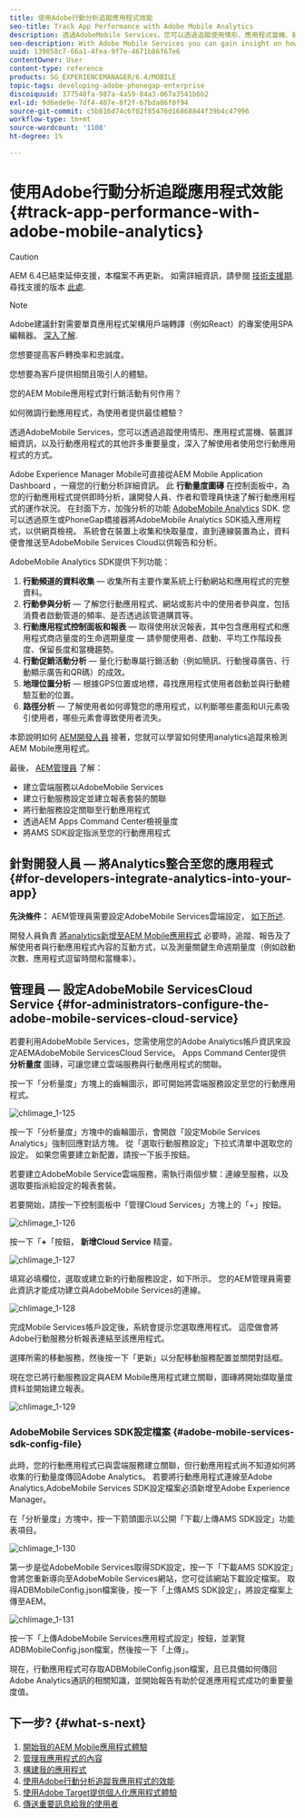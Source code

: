 ```yaml
---
title: 使用Adobe行動分析追蹤應用程式效能
seo-title: Track App Performance with Adobe Mobile Analytics
description: 透過AdobeMobile Services，您可以透過追蹤使用情形、應用程式當機、裝置詳細資訊，以及行動應用程式的其他許多重要量度，深入了解使用者使用您行動應用程式的方式。 請詳閱本頁以了解更多。
seo-description: With Adobe Mobile Services you can gain insight on how your users are using your mobile apps by tracking usage, app crashes, device details and so many other critical metrics for your mobile apps. Follow this page to learn more.
uuid: 139858c7-66a1-4fea-9f7e-4671b86f67e6
contentOwner: User
content-type: reference
products: SG_EXPERIENCEMANAGER/6.4/MOBILE
topic-tags: developing-adobe-phonegap-enterprise
discoiquuid: 377548fa-987a-4a59-84a3-067a3541b6b2
exl-id: 9d6ede9e-7df4-407e-8f2f-67bda86f0f94
source-git-commit: c5b816d74c6f02f85476d16868844f39b4c47996
workflow-type: tm+mt
source-wordcount: '1108'
ht-degree: 1%

---
```


# 使用Adobe行動分析追蹤應用程式效能{#track-app-performance-with-adobe-mobile-analytics}

>[!CAUTION]
>
>AEM 6.4已結束延伸支援，本檔案不再更新。 如需詳細資訊，請參閱 [技術支援期](https://helpx.adobe.com//tw/support/programs/eol-matrix.html). 尋找支援的版本 [此處](https://experienceleague.adobe.com/docs/).

>[!NOTE]
>
>Adobe建議針對需要單頁應用程式架構用戶端轉譯（例如React）的專案使用SPA編輯器。 [深入了解](/help/sites-developing/spa-overview.md).

您想要提高客戶轉換率和忠誠度。

您想要為客戶提供相關且吸引人的體驗。

您的AEM Mobile應用程式對行銷活動有何作用？

如何微調行動應用程式，為使用者提供最佳體驗？

透過AdobeMobile Services，您可以透過追蹤使用情形、應用程式當機、裝置詳細資訊，以及行動應用程式的其他許多重要量度，深入了解使用者使用您行動應用程式的方式。

Adobe Experience Manager Mobile可直接從AEM Mobile Application Dashboard ，一窺您的行動分析詳細資訊。 此 **行動量度圖磚** 在控制面板中，為您的行動應用程式提供即時分析，讓開發人員、作者和管理員快速了解行動應用程式的運作狀況。 在封面下方，加強分析的功能 [AdobeMobile Analytics](https://www.adobe.com/ca/solutions/digital-analytics/mobile-web-apps-analytics.html) SDK. 您可以透過原生或PhoneGap橋接器將AdobeMobile Analytics SDK插入應用程式，以供網頁檢視。 系統會在裝置上收集和快取量度，直到連線裝置為止，資料便會推送至AdobeMobile Services Cloud以供報告和分析。

AdobeMobile Analytics SDK提供下列功能：

1. **行動頻道的資料收集**  — 收集所有主要作業系統上行動網站和應用程式的完整資料。
1. **行動參與分析**  — 了解您行動應用程式、網站或影片中的使用者參與度，包括消費者啟動管道的頻率、是否透過該管道購買等。
1. **行動應用程式控制面板和報表**  — 取得使用狀況報表，其中包含應用程式和應用程式商店量度的生命週期量度 — 請參閱使用者、啟動、平均工作階段長度、保留長度和當機趨勢。
1. **行動促銷活動分析**  — 量化行動專屬行銷活動（例如簡訊、行動搜尋廣告、行動顯示廣告和QR碼）的成效。
1. **地理位置分析**  — 根據GPS位置或地標，尋找應用程式使用者啟動並與行動體驗互動的位置。
1. **路徑分析**  — 了解使用者如何導覽您的應用程式，以判斷哪些畫面和UI元素吸引使用者，哪些元素會導致使用者流失。

本節說明如何 [AEM開發人員](#developers) 接著，您就可以學習如何使用analytics追蹤來檢測AEM Mobile應用程式。

最後， [AEM管理員](#administrators) 了解：

* 建立雲端服務以AdobeMobile Services
* 建立行動服務設定並建立報表套裝的關聯
* 將行動服務設定關聯至行動應用程式
* 透過AEM Apps Command Center檢視量度
* 將AMS SDK設定指派至您的行動應用程式

## 針對開發人員 — 將Analytics整合至您的應用程式 {#for-developers-integrate-analytics-into-your-app}

**先決條件：** AEM管理員需要設定AdobeMobile Services雲端設定， [如下所述](#amscloudserviceconfig).

開發人員負責 [將analytics新增至AEM Mobile應用程式](/help/mobile/phonegap-add-analytics-to-apps.md) 必要時，追蹤、報告及了解使用者與行動應用程式內容的互動方式，以及測量關鍵生命週期量度（例如啟動次數、應用程式逗留時間和當機率）。

## 管理員 — 設定AdobeMobile ServicesCloud Service {#for-administrators-configure-the-adobe-mobile-services-cloud-service}

若要利用AdobeMobile Services，您需使用您的Adobe Analytics帳戶資訊來設定AEMAdobeMobile ServicesCloud Service。 Apps Command Center提供 **分析量度** 圖磚，可讓您建立雲端服務與行動應用程式的關聯。

按一下「分析量度」方塊上的齒輪圖示，即可開始將雲端服務設定至您的行動應用程式。

![chlimage_1-125](assets/chlimage_1-125.png)

按一下「分析量度」方塊中的齒輪圖示，會開啟「設定Mobile Services Analytics」強制回應對話方塊。 從「選取行動服務設定」下拉式清單中選取您的設定。 如果您需要建立新配置，請按一下扳手按鈕。

若要建立AdobeMobile Service雲端服務，需執行兩個步驟：連線至服務，以及選取要指派給設定的報表套裝。

若要開始，請按一下控制面板中「管理Cloud Services」方塊上的「+」按鈕。

![chlimage_1-126](assets/chlimage_1-126.png)

按一下「**+**「按鈕， **新增Cloud Service** 精靈。

![chlimage_1-127](assets/chlimage_1-127.png)

填寫必填欄位，選取或建立新的行動服務設定，如下所示。 您的AEM管理員需要此資訊才能成功建立與AdobeMobile Services的連線。

![chlimage_1-128](assets/chlimage_1-128.png)

完成Mobile Services帳戶設定後，系統會提示您選取應用程式。 這麼做會將Adobe行動服務分析報表連結至該應用程式。

選擇所需的移動服務，然後按一下「更新」以分配移動服務配置並關閉對話框。

現在您已將行動服務設定與AEM Mobile應用程式建立關聯，圖磚將開始擷取量度資料並開始建立報表。

![chlimage_1-129](assets/chlimage_1-129.png)

### AdobeMobile Services SDK設定檔案 {#adobe-mobile-services-sdk-config-file}

此時，您的行動應用程式已與雲端服務建立關聯，但行動應用程式尚不知道如何將收集的行動量度傳回Adobe Analytics。 若要將行動應用程式連線至Adobe Analytics,AdobeMobile Services SDK設定檔案必須新增至Adobe Experience Manager。

在「分析量度」方塊中，按一下箭頭圖示以公開「下載/上傳AMS SDK設定」功能表項目。

![chlimage_1-130](assets/chlimage_1-130.png)

第一步是從AdobeMobile Services取得SDK設定，按一下「下載AMS SDK設定」會將您重新導向至AdobeMobile Services網站，您可從該網站下載設定檔案。 取得ADBMobileConfig.json檔案後，按一下「上傳AMS SDK設定」，將設定檔案上傳至AEM。

![chlimage_1-131](assets/chlimage_1-131.png)

按一下「上傳AdobeMobile Services應用程式設定」按鈕，並瀏覽ADBMobileConfig.json檔案，然後按一下「上傳」。

現在，行動應用程式可存取ADBMobileConfig.json檔案，且已具備如何傳回Adobe Analytics通訊的相關知識，並開始報告有助於促進應用程式成功的重要量度值。

## 下一步? {#what-s-next}

1. [開始我的AEM Mobile應用程式體驗](/help/mobile/starting-aem-phonegap-app.md)
1. [管理我應用程式的內容](/help/mobile/phonegap-manage-app-content.md)
1. [構建我的應用程式](/help/mobile/building-app-mobile-phonegap.md)
1. [使用Adobe行動分析追蹤我應用程式的效能](/help/mobile/phonegap-intro-to-app-analytics.md)
1. [使用Adobe Target提供個人化應用程式體驗](/help/mobile/phonegap-aem-mobile-content-personalization.md)
1. [傳送重要訊息給我的使用者](/help/mobile/phonegap-push-notifications.md)
